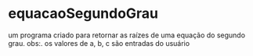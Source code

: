 # equacaoSegundoGrau
um programa criado para retornar as raízes de uma equação do segundo grau. obs:. os valores de a, b, c são entradas do usuário
